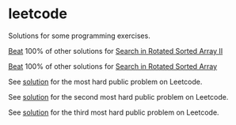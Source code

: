 # leetcode
Solutions for some programming exercises.

[Beat](app/src/main/java/SortedArrayII.java) 100% of other solutions for [Search in Rotated Sorted Array II](https://leetcode.com/problems/search-in-rotated-sorted-array-ii/description/)

[Beat](app/src/main/java/SearchRotatedArray.java) 100% of other solutions for [Search in Rotated Sorted Array](https://leetcode.com/problems/search-in-rotated-sorted-array/description/)

See [solution](app/src/main/java/MaxLine.java) for the most hard public problem on Leetcode.

See [solution](app/src/main/java/WildMatch.java) for the second most hard public problem on Leetcode.

See [solution](app/src/main/java/RegExMatch.java) for the third most hard public problem on Leetcode.
